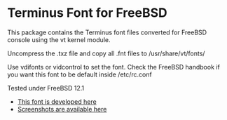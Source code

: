 # Terminus Font for FreeBSD


This package contains the Terminus font files converted for FreeBSD console using the vt kernel module. 

Uncompress the .txz file and copy all .fnt files to /usr/share/vt/fonts/

Use vdifonts or vidcontrol to set the font. Check the FreeBSD handbook if you want this font to be default inside /etc/rc.conf 

Tested under FreeBSD 12.1

- [This font is developed here](http://terminus-font.sourceforge.net)
- [Screenshots are available here](http://terminus-font.sourceforge.net/shots.html)
